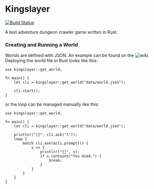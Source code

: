 # Kingslayer

[![Build Status](https://travis-ci.com/Maxgy/kingslayer.svg?branch=master)](https://travis-ci.com/Maxgy/kingslayer)

A text adventure dungeon crawler game written in Rust.

### Creating and Running a World

Worlds are defined with JSON. An example can be found on the ![wiki](https://github.com/Maxgy/kingslayer/wiki/Example-world-JSON-file).  Deploying the world file in Rust looks like this:
```
use kingslayer::get_world;

fn main() {
    let cli = kingslayer::get_world("data/world.json");

    cli.start();
}
```
or the loop can be managed manually like this:
```
use kingslayer::get_world;

fn main() {
    let cli = kingslayer::get_world("data/world.json");

    println!("{}", cli.ask("l"));
    loop {
        match cli.ask(&cli.prompt()) {
            s => {
                println!("{}", s);
                if s.contains("You died.") {
                    break;
                }
            }
        }
    }
}
```